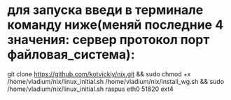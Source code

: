 # для запуска введи в терминале команду ниже(меняй последние 4 значения: сервер протокол порт файловая_система):
git clone https://github.com/kotvickiy/nix.git && sudo chmod +x /home/vladium/nix/linux_initial.sh /home/vladium/nix/install_wg.sh && sudo /home/vladium/nix/linux_initial.sh raspus eth0 51820 ext4
